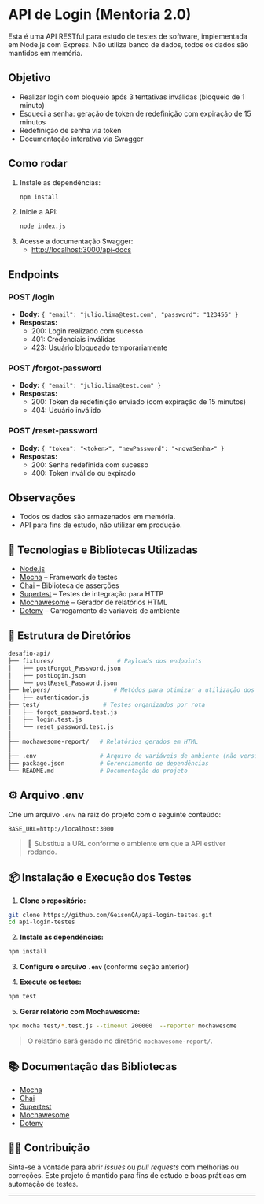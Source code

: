 # API de Login (Mentoria 2.0)

Esta é uma API RESTful para estudo de testes de software, implementada em Node.js com Express. Não utiliza banco de dados, todos os dados são mantidos em memória.

## Objetivo
- Realizar login com bloqueio após 3 tentativas inválidas (bloqueio de 1 minuto)
- Esqueci a senha: geração de token de redefinição com expiração de 15 minutos
- Redefinição de senha via token
- Documentação interativa via Swagger

## Como rodar

1. Instale as dependências:
   ```bash
   npm install
   ```
2. Inicie a API:
   ```bash
   node index.js
   ```
3. Acesse a documentação Swagger:
   - [http://localhost:3000/api-docs](http://localhost:3000/api-docs)

## Endpoints

### POST /login
- **Body:** `{ "email": "julio.lima@test.com", "password": "123456" }`
- **Respostas:**
  - 200: Login realizado com sucesso
  - 401: Credenciais inválidas
  - 423: Usuário bloqueado temporariamente

### POST /forgot-password
- **Body:** `{ "email": "julio.lima@test.com" }`
- **Respostas:**
  - 200: Token de redefinição enviado (com expiração de 15 minutos)
  - 404: Usuário inválido

### POST /reset-password
- **Body:** `{ "token": "<token>", "newPassword": "<novaSenha>" }`
- **Respostas:**
  - 200: Senha redefinida com sucesso
  - 400: Token inválido ou expirado

## Observações
- Todos os dados são armazenados em memória.
- API para fins de estudo, não utilizar em produção.

## 🚀 Tecnologias e Bibliotecas Utilizadas

- [Node.js](https://nodejs.org/)
- [Mocha](https://mochajs.org/) – Framework de testes
- [Chai](https://www.chaijs.com/) – Biblioteca de asserções
- [Supertest](https://github.com/visionmedia/supertest) – Testes de integração para HTTP
- [Mochawesome](https://www.npmjs.com/package/mochawesome) – Gerador de relatórios HTML
- [Dotenv](https://github.com/motdotla/dotenv) – Carregamento de variáveis de ambiente

## 📁 Estrutura de Diretórios

```bash
desafio-api/
├── fixtures/                  # Payloads dos endpoints
│   ├── postForgot_Password.json
│   ├── postLogin.json
│   └── postReset_Password.json
├── helpers/                  # Metódos para otimizar a utilização dos endpoints
│   ├── autenticador.js
├── test/                  # Testes organizados por rota
│   ├── forgot_password.test.js
│   ├── login.test.js
│   └── reset_password.test.js
│
├── mochawesome-report/   # Relatórios gerados em HTML
│
├── .env                  # Arquivo de variáveis de ambiente (não versionado)
├── package.json          # Gerenciamento de dependências
└── README.md             # Documentação do projeto
```

## ⚙️ Arquivo .env

Crie um arquivo `.env` na raiz do projeto com o seguinte conteúdo:

```env
BASE_URL=http://localhost:3000
```

> 🔁 Substitua a URL conforme o ambiente em que a API estiver rodando.

## 📦 Instalação e Execução dos Testes

1. **Clone o repositório:**

```bash
git clone https://github.com/GeisonQA/api-login-testes.git
cd api-login-testes
```

2. **Instale as dependências:**

```bash
npm install
```

3. **Configure o arquivo `.env`** (conforme seção anterior)

4. **Execute os testes:**

```bash
npm test
```

5. **Gerar relatório com Mochawesome:**

```bash
npx mocha test/*.test.js --timeout 200000  --reporter mochawesome
```

> O relatório será gerado no diretório `mochawesome-report/`.

## 📚 Documentação das Bibliotecas

- [Mocha](https://mochajs.org/)
- [Chai](https://www.chaijs.com/api/)
- [Supertest](https://github.com/visionmedia/supertest)
- [Mochawesome](https://www.npmjs.com/package/mochawesome)
- [Dotenv](https://github.com/motdotla/dotenv)

## 👨‍💻 Contribuição

Sinta-se à vontade para abrir *issues* ou *pull requests* com melhorias ou correções. Este projeto é mantido para fins de estudo e boas práticas em automação de testes.

---
